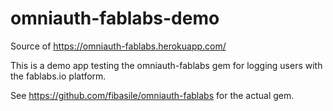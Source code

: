# omniauth-fablabs-demo
Source of https://omniauth-fablabs.herokuapp.com/

This is a demo app testing the omniauth-fablabs gem for logging users with the fablabs.io platform.

See https://github.com/fibasile/omniauth-fablabs for the actual gem.
